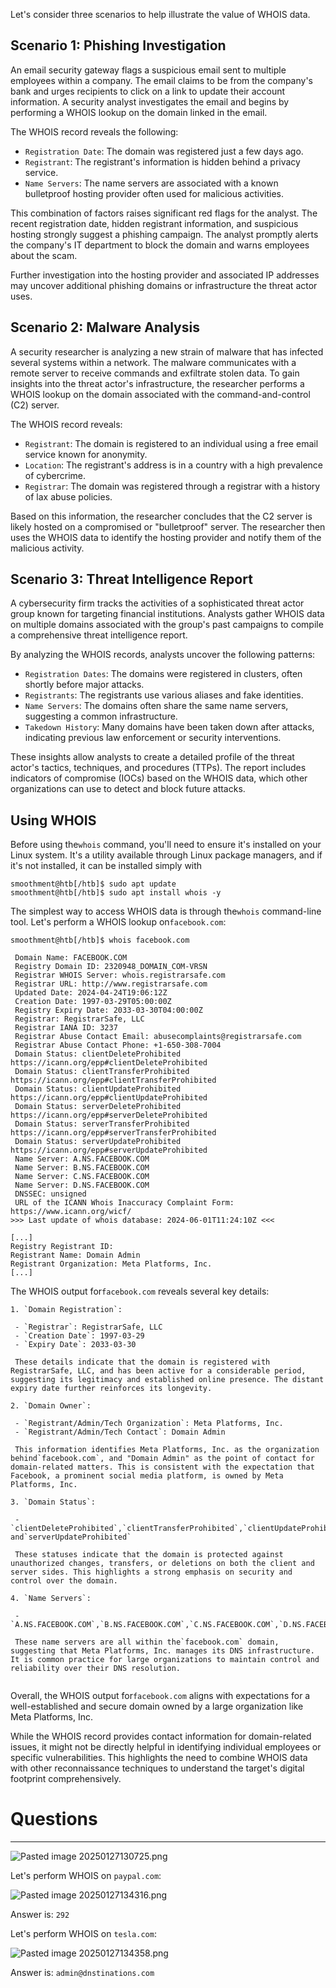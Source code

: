 ﻿Let's consider three scenarios to help illustrate the value of WHOIS data.

## Scenario 1: Phishing Investigation

An email security gateway flags a suspicious email sent to multiple employees within a company. The email claims to be from the company's bank and urges recipients to click on a link to update their account information. A security analyst investigates the email and begins by performing a WHOIS lookup on the domain linked in the email.

The WHOIS record reveals the following:

- `Registration Date`: The domain was registered just a few days ago.
- `Registrant`: The registrant's information is hidden behind a privacy service.
- `Name Servers`: The name servers are associated with a known bulletproof hosting provider often used for malicious activities.

This combination of factors raises significant red flags for the analyst. The recent registration date, hidden registrant information, and suspicious hosting strongly suggest a phishing campaign. The analyst promptly alerts the company's IT department to block the domain and warns employees about the scam.

Further investigation into the hosting provider and associated IP addresses may uncover additional phishing domains or infrastructure the threat actor uses.

## Scenario 2: Malware Analysis

A security researcher is analyzing a new strain of malware that has infected several systems within a network. The malware communicates with a remote server to receive commands and exfiltrate stolen data. To gain insights into the threat actor's infrastructure, the researcher performs a WHOIS lookup on the domain associated with the command-and-control (C2) server.

The WHOIS record reveals:

- `Registrant`: The domain is registered to an individual using a free email service known for anonymity.
- `Location`: The registrant's address is in a country with a high prevalence of cybercrime.
- `Registrar`: The domain was registered through a registrar with a history of lax abuse policies.

Based on this information, the researcher concludes that the C2 server is likely hosted on a compromised or "bulletproof" server. The researcher then uses the WHOIS data to identify the hosting provider and notify them of the malicious activity.

## Scenario 3: Threat Intelligence Report

A cybersecurity firm tracks the activities of a sophisticated threat actor group known for targeting financial institutions. Analysts gather WHOIS data on multiple domains associated with the group's past campaigns to compile a comprehensive threat intelligence report.

By analyzing the WHOIS records, analysts uncover the following patterns:

- `Registration Dates`: The domains were registered in clusters, often shortly before major attacks.
- `Registrants`: The registrants use various aliases and fake identities.
- `Name Servers`: The domains often share the same name servers, suggesting a common infrastructure.
- `Takedown History`: Many domains have been taken down after attacks, indicating previous law enforcement or security interventions.

These insights allow analysts to create a detailed profile of the threat actor's tactics, techniques, and procedures (TTPs). The report includes indicators of compromise (IOCs) based on the WHOIS data, which other organizations can use to detect and block future attacks.

## Using WHOIS

Before using the`whois` command, you'll need to ensure it's installed on your Linux system. It's a utility available through Linux package managers, and if it's not installed, it can be installed simply with



```shell-session
smoothment@htb[/htb]$ sudo apt update
smoothment@htb[/htb]$ sudo apt install whois -y
```

The simplest way to access WHOIS data is through the`whois` command-line tool. Let's perform a WHOIS lookup on`facebook.com`:


```shell-session
smoothment@htb[/htb]$ whois facebook.com

 Domain Name: FACEBOOK.COM
 Registry Domain ID: 2320948_DOMAIN_COM-VRSN
 Registrar WHOIS Server: whois.registrarsafe.com
 Registrar URL: http://www.registrarsafe.com
 Updated Date: 2024-04-24T19:06:12Z
 Creation Date: 1997-03-29T05:00:00Z
 Registry Expiry Date: 2033-03-30T04:00:00Z
 Registrar: RegistrarSafe, LLC
 Registrar IANA ID: 3237
 Registrar Abuse Contact Email: abusecomplaints@registrarsafe.com
 Registrar Abuse Contact Phone: +1-650-308-7004
 Domain Status: clientDeleteProhibited https://icann.org/epp#clientDeleteProhibited
 Domain Status: clientTransferProhibited https://icann.org/epp#clientTransferProhibited
 Domain Status: clientUpdateProhibited https://icann.org/epp#clientUpdateProhibited
 Domain Status: serverDeleteProhibited https://icann.org/epp#serverDeleteProhibited
 Domain Status: serverTransferProhibited https://icann.org/epp#serverTransferProhibited
 Domain Status: serverUpdateProhibited https://icann.org/epp#serverUpdateProhibited
 Name Server: A.NS.FACEBOOK.COM
 Name Server: B.NS.FACEBOOK.COM
 Name Server: C.NS.FACEBOOK.COM
 Name Server: D.NS.FACEBOOK.COM
 DNSSEC: unsigned
 URL of the ICANN Whois Inaccuracy Complaint Form: https://www.icann.org/wicf/
>>> Last update of whois database: 2024-06-01T11:24:10Z <<<

[...]
Registry Registrant ID:
Registrant Name: Domain Admin
Registrant Organization: Meta Platforms, Inc.
[...]
```

The WHOIS output for`facebook.com` reveals several key details:

```ad-important
1. `Domain Registration`:
 
 - `Registrar`: RegistrarSafe, LLC
 - `Creation Date`: 1997-03-29
 - `Expiry Date`: 2033-03-30
 
 These details indicate that the domain is registered with RegistrarSafe, LLC, and has been active for a considerable period, suggesting its legitimacy and established online presence. The distant expiry date further reinforces its longevity.
 
2. `Domain Owner`:
 
 - `Registrant/Admin/Tech Organization`: Meta Platforms, Inc.
 - `Registrant/Admin/Tech Contact`: Domain Admin
 
 This information identifies Meta Platforms, Inc. as the organization behind`facebook.com`, and "Domain Admin" as the point of contact for domain-related matters. This is consistent with the expectation that Facebook, a prominent social media platform, is owned by Meta Platforms, Inc.
 
3. `Domain Status`:
 
 - `clientDeleteProhibited`,`clientTransferProhibited`,`clientUpdateProhibited`,`serverDeleteProhibited`,`serverTransferProhibited`, and`serverUpdateProhibited`
 
 These statuses indicate that the domain is protected against unauthorized changes, transfers, or deletions on both the client and server sides. This highlights a strong emphasis on security and control over the domain.
 
4. `Name Servers`:
 
 - `A.NS.FACEBOOK.COM`,`B.NS.FACEBOOK.COM`,`C.NS.FACEBOOK.COM`,`D.NS.FACEBOOK.COM`
 
 These name servers are all within the`facebook.com` domain, suggesting that Meta Platforms, Inc. manages its DNS infrastructure. It is common practice for large organizations to maintain control and reliability over their DNS resolution.
 
```

Overall, the WHOIS output for`facebook.com` aligns with expectations for a well-established and secure domain owned by a large organization like Meta Platforms, Inc.

While the WHOIS record provides contact information for domain-related issues, it might not be directly helpful in identifying individual employees or specific vulnerabilities. This highlights the need to combine WHOIS data with other reconnaissance techniques to understand the target's digital footprint comprehensively.

# Questions
----

![Pasted image 20250127130725.png](../../../../IMAGES/Pasted%20image%2020250127130725.png)

Let's perform WHOIS on `paypal.com`:

![Pasted image 20250127134316.png](../../../../IMAGES/Pasted%20image%2020250127134316.png)

Answer is: `292`

Let's perform WHOIS on `tesla.com`:

![Pasted image 20250127134358.png](../../../../IMAGES/Pasted%20image%2020250127134358.png)

Answer is: `admin@dnstinations.com`

